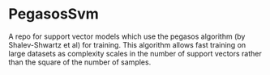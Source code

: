 # PegasosSvm

A repo for support vector models which use the pegasos algorithm (by Shalev-Shwartz et al) for training. This algorithm allows fast training on large datasets as complexity scales in the number of support vectors rather than the square of the number of samples.